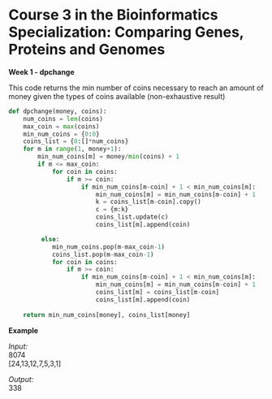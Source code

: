 # Course 3 in the Bioinformatics Specialization: Comparing Genes, Proteins and Genomes

**Week 1 - dpchange**

This code returns the min number of coins necessary to reach an amount of money given the types of coins available  (non-exhaustive result)

```python
def dpchange(money, coins):
    num_coins = len(coins)
    max_coin = max(coins)
    min_num_coins = {0:0}
    coins_list = {0:[]*num_coins}
    for m in range(1, money+1):
        min_num_coins[m] = money/min(coins) + 1
        if m <= max_coin:
            for coin in coins:
                if m >= coin:
                    if min_num_coins[m-coin] + 1 < min_num_coins[m]:
                        min_num_coins[m] = min_num_coins[m-coin] + 1
                        k = coins_list[m-coin].copy()
                        c = {m:k}
                        coins_list.update(c)
                        coins_list[m].append(coin)

         else:
            min_num_coins.pop(m-max_coin-1)
            coins_list.pop(m-max_coin-1)
            for coin in coins:
                if m >= coin:
                    if min_num_coins[m-coin] + 1 < min_num_coins[m]:
                        min_num_coins[m] = min_num_coins[m-coin] + 1
                        coins_list[m] = coins_list[m-coin]
                        coins_list[m].append(coin)
            
    return min_num_coins[money], coins_list[money]
```

**Example**

*Input:*\
8074\
[24,13,12,7,5,3,1]

*Output:*\
338
